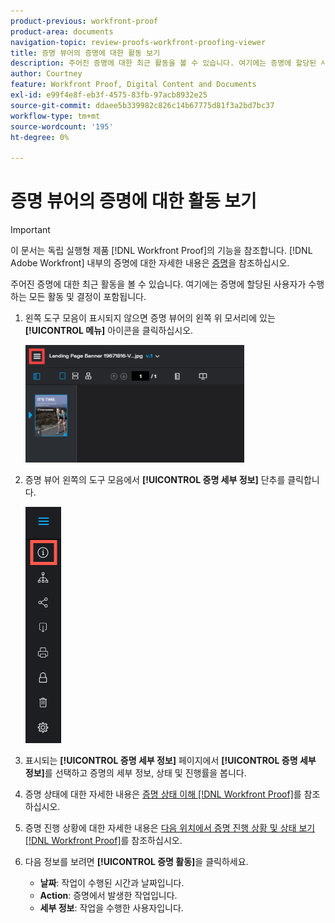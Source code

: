 ```yaml
---
product-previous: workfront-proof
product-area: documents
navigation-topic: review-proofs-workfront-proofing-viewer
title: 증명 뷰어의 증명에 대한 활동 보기
description: 주어진 증명에 대한 최근 활동을 볼 수 있습니다. 여기에는 증명에 할당된 사용자가 수행하는 모든 활동 및 결정이 포함됩니다.
author: Courtney
feature: Workfront Proof, Digital Content and Documents
exl-id: e99f4e8f-eb3f-4575-83fb-97acb8932e25
source-git-commit: ddaee5b339982c826c14b67775d81f3a2bd7bc37
workflow-type: tm+mt
source-wordcount: '195'
ht-degree: 0%

---
```


# 증명 뷰어의 증명에 대한 활동 보기

>[!IMPORTANT]
>
>이 문서는 독립 실행형 제품 [!DNL Workfront Proof]의 기능을 참조합니다. [!DNL Adobe Workfront] 내부의 증명에 대한 자세한 내용은 [증명](../../../review-and-approve-work/proofing/proofing.md)을 참조하십시오.

주어진 증명에 대한 최근 활동을 볼 수 있습니다. 여기에는 증명에 할당된 사용자가 수행하는 모든 활동 및 결정이 포함됩니다.

1. 왼쪽 도구 모음이 표시되지 않으면 증명 뷰어의 왼쪽 위 모서리에 있는 **[!UICONTROL 메뉴]** 아이콘을 클릭하십시오.

   ![증명 뷰어 메뉴](assets/menu-icon-in-proofing-viewer-350x188.png)

1. 증명 뷰어 왼쪽의 도구 모음에서 **[!UICONTROL 증명 세부 정보]** 단추를 클릭합니다.

   ![Proofing_Viewer_toolbar_button_-_Proof_details.png](assets/proofing-viewer-toolbar-button---proof-details.png)

1. 표시되는 **[!UICONTROL 증명 세부 정보]** 페이지에서 **[!UICONTROL 증명 세부 정보]**&#x200B;를 선택하고 증명의 세부 정보, 상태 및 진행률을 봅니다.

1. 증명 상태에 대한 자세한 내용은 [증명 상태 이해 [!DNL Workfront Proof]](../../../workfront-proof/wp-work-proofsfiles/manage-your-work/proof-state.md)를 참조하십시오.

1. 증명 진행 상황에 대한 자세한 내용은 [다음 위치에서 증명 진행 상황 및 상태 보기 [!DNL Workfront Proof]](../../../workfront-proof/wp-work-proofsfiles/manage-your-work/view-progress-and-status-of-proof.md)를 참조하십시오.
1. 다음 정보를 보려면 **[!UICONTROL 증명 활동]**&#x200B;을 클릭하세요.

   * **날짜**: 작업이 수행된 시간과 날짜입니다.
   * **Action**: 증명에서 발생한 작업입니다.
   * **세부 정보**: 작업을 수행한 사용자입니다.
